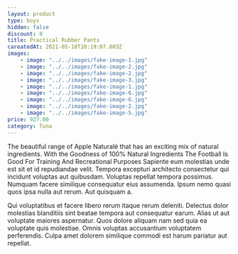```yaml
---
layout: product
type: boys
hidden: false
discount: 0
title: Practical Rubber Pants
careatedAt: 2021-05-10T20:19:07.803Z
images:
    - image: "../../images/fake-image-1.jpg"
    - image: "../../images/fake-image-2.jpg"
    - image: "../../images/fake-image-2.jpg"
    - image: "../../images/fake-image-3.jpg"
    - image: "../../images/fake-image-1.jpg"
    - image: "../../images/fake-image-6.jpg"
    - image: "../../images/fake-image-6.jpg"
    - image: "../../images/fake-image-2.jpg"
    - image: "../../images/fake-image-5.jpg"
price: 927.00
category: Tuna
---
```

The beautiful range of Apple Naturalé that has an exciting mix of natural ingredients. With the Goodness of 100% Natural Ingredients
The Football Is Good For Training And Recreational Purposes
Sapiente eum molestias unde est sit et id repudiandae velit. Tempora excepturi architecto consectetur qui incidunt voluptas aut quibusdam. Voluptas repellat tempora possimus. Numquam facere similique consequatur eius assumenda. Ipsum nemo quasi quos ipsa nulla aut rerum. Aut quisquam a.
 Qui voluptatibus et facere libero rerum itaque rerum deleniti. Delectus dolor molestias blanditiis sint beatae tempora aut consequatur earum. Alias ut aut voluptate maiores aspernatur. Quos dolore aliquam nam sed quia ea voluptate quis molestiae. Omnis voluptas accusantium voluptatem perferendis. Culpa amet dolorem similique commodi est harum pariatur aut repellat.
